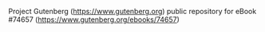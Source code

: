 Project Gutenberg (https://www.gutenberg.org) public repository for
eBook #74657 (https://www.gutenberg.org/ebooks/74657)
